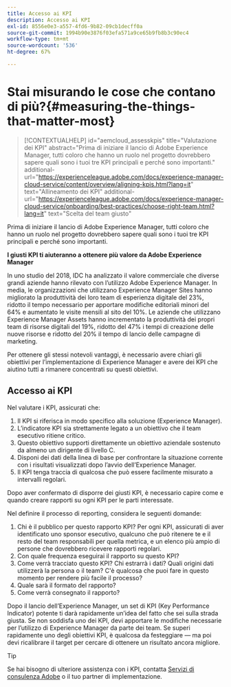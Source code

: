 ```yaml
---
title: Accesso ai KPI
description: Accesso ai KPI
exl-id: 8556e0e3-a557-4fd6-9b82-09cb1decff0a
source-git-commit: 1994b90e3876f03efa571a9ce65b9fb8b3c90ec4
workflow-type: tm+mt
source-wordcount: '536'
ht-degree: 67%

---
```


# Stai misurando le cose che contano di più?{#measuring-the-things-that-matter-most}

>[!CONTEXTUALHELP]
>id="aemcloud_assesskpis"
>title="Valutazione dei KPI"
>abstract="Prima di iniziare il lancio di Adobe Experience Manager, tutti coloro che hanno un ruolo nel progetto dovrebbero sapere quali sono i tuoi tre KPI principali e perché sono importanti."
>additional-url="https://experienceleague.adobe.com/docs/experience-manager-cloud-service/content/overview/aligning-kpis.html?lang=it" text="Allineamento dei KPI"
>additional-url="https://experienceleague.adobe.com/docs/experience-manager-cloud-service/onboarding/best-practices/choose-right-team.html?lang=it" text="Scelta del team giusto"

Prima di iniziare il lancio di Adobe Experience Manager, tutti coloro che hanno un ruolo nel progetto dovrebbero sapere quali sono i tuoi tre KPI principali e perché sono importanti.

**I giusti KPI ti aiuteranno a ottenere più valore da Adobe Experience Manager**


In uno studio del 2018, IDC ha analizzato il valore commerciale che diverse grandi aziende hanno rilevato con l’utilizzo Adobe Experience Manager. In media, le organizzazioni che utilizzano Experience Manager Sites hanno migliorato la produttività dei loro team di esperienza digitale del 23%, ridotto il tempo necessario per apportare modifiche editoriali minori del 64% e aumentato le visite mensili al sito del 10%. Le aziende che utilizzano Experience Manager Assets hanno incrementato la produttività dei propri team di risorse digitali del 19%, ridotto del 47% i tempi di creazione delle nuove risorse e ridotto del 20% il tempo di lancio delle campagne di marketing.

Per ottenere gli stessi notevoli vantaggi, è necessario avere chiari gli obiettivi per l’implementazione di Experience Manager e avere dei KPI che aiutino tutti a rimanere concentrati su questi obiettivi.

## Accesso ai KPI

Nel valutare i KPI, assicurati che:

1. Il KPI si riferisca in modo specifico alla soluzione (Experience Manager).
1. L’indicatore KPI sia strettamente legato a un obiettivo che il team esecutivo ritiene critico.
1. Questo obiettivo supporti direttamente un obiettivo aziendale sostenuto da almeno un dirigente di livello C.
1. Disponi dei dati della linea di base per confrontare la situazione corrente con i risultati visualizzati dopo l’avvio dell’Experience Manager.
1. Il KPI tenga traccia di qualcosa che può essere facilmente misurato a intervalli regolari.

Dopo aver confermato di disporre dei giusti KPI, è necessario capire come e quando creare rapporti su ogni KPI per le parti interessate.

Nel definire il processo di reporting, considera le seguenti domande:

1. Chi è il pubblico per questo rapporto KPI? Per ogni KPI, assicurati di aver identificato uno sponsor esecutivo, qualcuno che può ritenere te e il resto del team responsabili per quella metrica, e un elenco più ampio di persone che dovrebbero ricevere rapporti regolari.
1. Con quale frequenza eseguirai il rapporto su questo KPI?
1. Come verrà tracciato questo KPI? Chi estrarrà i dati? Quali origini dati utilizzerà la persona o il team? C&#39;è qualcosa che puoi fare in questo momento per rendere più facile il processo?
1. Quale sarà il formato del rapporto?
1. Come verrà consegnato il rapporto?

Dopo il lancio dell’Experience Manager, un set di KPI (Key Performance Indicator) potente ti darà rapidamente un’idea del fatto che sei sulla strada giusta. Se non soddisfa uno dei KPI, devi apportare le modifiche necessarie per l’utilizzo di Experience Manager da parte dei team. Se superi rapidamente uno degli obiettivi KPI, è qualcosa da festeggiare — ma poi devi ricalibrare il target per cercare di ottenere un risultato ancora migliore.

>[!TIP]
>
> Se hai bisogno di ulteriore assistenza con i KPI, contatta [Servizi di consulenza Adobe](https://www.adobe.com/it/experience-cloud/consulting-services.html) o il tuo partner di implementazione.
